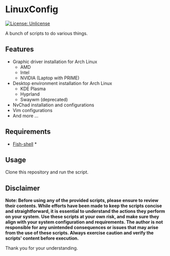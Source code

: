 # LinuxConfig

[![License: Unlicense](https://img.shields.io/badge/license-Unlicense-blue.svg)](http://unlicense.org/)

A bunch of scripts to do various things.

## Features

- Graphic driver installation for Arch Linux
  - AMD
  - Intel
  - NVIDIA (Laptop with PRIME)
- Desktop environment installation for Arch Linux
  - KDE Plasma
  - Hyprland
  - Swaywm (deprecated)
- NvChad installation and configurations
- Vim configurations
- And more ...

## Requirements

- [Fish-shell](https://github.com/fish-shell/fish-shell) \*

## Usage

Clone this repository and run the script.

## Disclaimer

**Note: Before using any of the provided scripts, please ensure to review their contents. While efforts have been made to keep the scripts concise and straightforward, it is essential to understand the actions they perform on your system. Use these scripts at your own risk, and make sure they align with your system configuration and requirements. The author is not responsible for any unintended consequences or issues that may arise from the use of these scripts. Always exercise caution and verify the scripts' content before execution.**

Thank you for your understanding.
